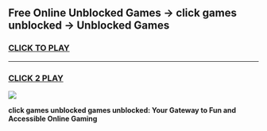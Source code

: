 
## Free Online Unblocked Games → click games unblocked → Unblocked Games
<h3>
<a href="https://premium.freeplayer.one?title=click_games_unblocked&ref=21F">CLICK TO PLAY</a></h3>
<hr>

<h3>
<a href="https://premium.freeplayer.one?title=click_games_unblocked&ref=21F">CLICK 2 PLAY</a>
  
</h3>

<a href="https://premium.freeplayer.one?title=click_games_unblocked&ref=21F/"><img src="https://clearcache.store/games.png"></a>


**click games unblocked games unblocked: Your Gateway to Fun and Accessible Online Gaming**
